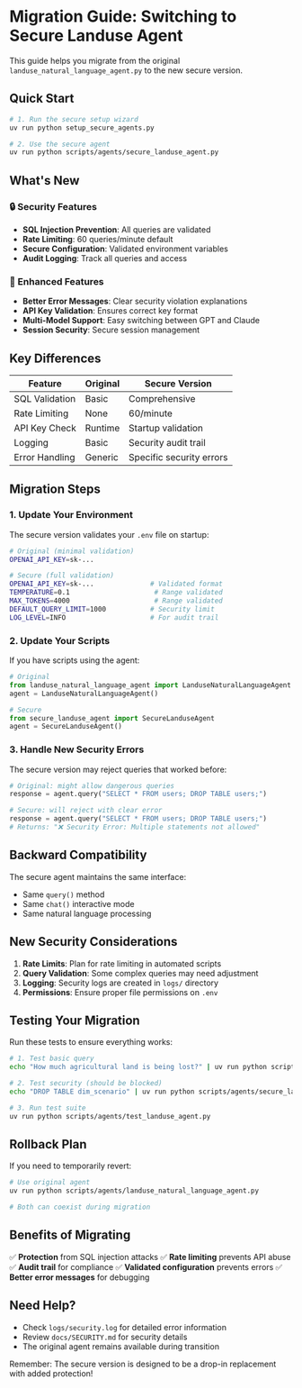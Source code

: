 # Migration Guide: Switching to Secure Landuse Agent

This guide helps you migrate from the original `landuse_natural_language_agent.py` to the new secure version.

## Quick Start

```bash
# 1. Run the secure setup wizard
uv run python setup_secure_agents.py

# 2. Use the secure agent
uv run python scripts/agents/secure_landuse_agent.py
```

## What's New

### 🔒 Security Features
- **SQL Injection Prevention**: All queries are validated
- **Rate Limiting**: 60 queries/minute default
- **Secure Configuration**: Validated environment variables
- **Audit Logging**: Track all queries and access

### 🚀 Enhanced Features
- **Better Error Messages**: Clear security violation explanations
- **API Key Validation**: Ensures correct key format
- **Multi-Model Support**: Easy switching between GPT and Claude
- **Session Security**: Secure session management

## Key Differences

| Feature | Original | Secure Version |
|---------|----------|----------------|
| SQL Validation | Basic | Comprehensive |
| Rate Limiting | None | 60/minute |
| API Key Check | Runtime | Startup validation |
| Logging | Basic | Security audit trail |
| Error Handling | Generic | Specific security errors |

## Migration Steps

### 1. Update Your Environment

The secure version validates your `.env` file on startup:

```bash
# Original (minimal validation)
OPENAI_API_KEY=sk-...

# Secure (full validation)
OPENAI_API_KEY=sk-...              # Validated format
TEMPERATURE=0.1                     # Range validated
MAX_TOKENS=4000                     # Range validated
DEFAULT_QUERY_LIMIT=1000           # Security limit
LOG_LEVEL=INFO                     # For audit trail
```

### 2. Update Your Scripts

If you have scripts using the agent:

```python
# Original
from landuse_natural_language_agent import LanduseNaturalLanguageAgent
agent = LanduseNaturalLanguageAgent()

# Secure
from secure_landuse_agent import SecureLanduseAgent
agent = SecureLanduseAgent()
```

### 3. Handle New Security Errors

The secure version may reject queries that worked before:

```python
# Original: might allow dangerous queries
response = agent.query("SELECT * FROM users; DROP TABLE users;")

# Secure: will reject with clear error
response = agent.query("SELECT * FROM users; DROP TABLE users;")
# Returns: "❌ Security Error: Multiple statements not allowed"
```

## Backward Compatibility

The secure agent maintains the same interface:
- Same `query()` method
- Same `chat()` interactive mode
- Same natural language processing

## New Security Considerations

1. **Rate Limits**: Plan for rate limiting in automated scripts
2. **Query Validation**: Some complex queries may need adjustment
3. **Logging**: Security logs are created in `logs/` directory
4. **Permissions**: Ensure proper file permissions on `.env`

## Testing Your Migration

Run these tests to ensure everything works:

```bash
# 1. Test basic query
echo "How much agricultural land is being lost?" | uv run python scripts/agents/secure_landuse_agent.py

# 2. Test security (should be blocked)
echo "DROP TABLE dim_scenario" | uv run python scripts/agents/secure_landuse_agent.py

# 3. Run test suite
uv run python scripts/agents/test_landuse_agent.py
```

## Rollback Plan

If you need to temporarily revert:

```bash
# Use original agent
uv run python scripts/agents/landuse_natural_language_agent.py

# Both can coexist during migration
```

## Benefits of Migrating

✅ **Protection** from SQL injection attacks
✅ **Rate limiting** prevents API abuse  
✅ **Audit trail** for compliance
✅ **Validated configuration** prevents errors
✅ **Better error messages** for debugging

## Need Help?

- Check `logs/security.log` for detailed error information
- Review `docs/SECURITY.md` for security details
- The original agent remains available during transition

Remember: The secure version is designed to be a drop-in replacement with added protection!
